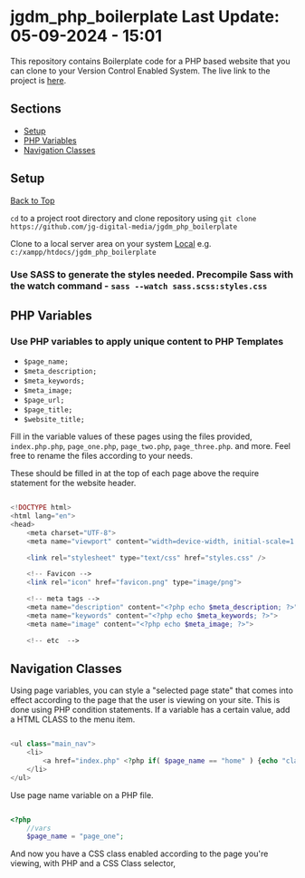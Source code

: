 # jgdm_php_boilerplate **Last Update:** 05-09-2024 - 15:01

This repository contains Boilerplate code for a PHP based website that you can clone to your Version Control Enabled System. The live link to the project is [here](https://projects.jonniegrieve.co.uk/php_boilerplate/).


## **Sections**

  + [Setup](#setup)
  + [PHP Variables](#php-variables)
  + [Navigation Classes](#navigation-classes)

## Setup
[Back to Top](#sections)

```cd``` to a project root directory and clone repository using ```git clone https://github.com/jg-digital-media/jgdm_php_boilerplate```

Clone to a local server area on your system  [Local](http://localhost/jgdm_php_boilerplate) e.g. `c:/xampp/htdocs/jgdm_php_boilerplate`

### Use SASS to generate the styles needed. Precompile Sass with the watch command - ```sass --watch sass.scss:styles.css```


## PHP Variables

### Use PHP variables to apply unique content to PHP Templates
  + `$page_name;`
  + `$meta_description;`
  + `$meta_keywords;`
  + `$meta_image;`
  + `$page_url;`
  + `$page_title;`
  + `$website_title;`


Fill in the variable values of these pages using the files provided, `index.php.php`, `page_one.php`, `page_two.php`, `page_three.php`. and more. Feel free to rename the files according to your needs.

These should be filled in at the top of each page above the require statement for the website header.

```php

<!DOCTYPE html>
<html lang="en">
<head>
    <meta charset="UTF-8">
    <meta name="viewport" content="width=device-width, initial-scale=1.0">

    <link rel="stylesheet" type="text/css" href="styles.css" />

    <!-- Favicon -->
    <link rel="icon" href="favicon.png" type="image/png">

    <!-- meta tags -->
    <meta name="description" content="<?php echo $meta_description; ?>">
    <meta name="keywords" content="<?php echo $meta_keywords; ?>"> 
    <meta name="image" content="<?php echo $meta_image; ?>">

    <!-- etc  -->

```


## Navigation Classes

Using page variables, you can style a "selected page state" that comes into effect according to the page that the user is viewing on your site.  This is done using PHP condition statements.  If a variable has a certain value, add a HTML CLASS to the menu item.

```php

<ul class="main_nav">
    <li>
        <a href="index.php" <?php if( $page_name == "home" ) {echo "class=\"selected\"" ;}  ?>>Home</a>
    </li>
</ul>

```

Use page name variable on a PHP file. 

```php

<?php 
    //vars
    $page_name = "page_one";

```

And now you have a CSS class enabled according to the page you're viewing, with PHP and a CSS Class selector,